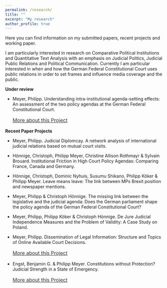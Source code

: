 ```yaml
---
permalink: /research/
title: ""
excerpt: "My research"
author_profile: true
---
```



Here you can find information on my submitted papers, recent projects and working paper.

I am particularly interested in research on Comparative Political Institutions and Quantitative Text Analysis with an emphasis on Judicial Politics, Judicial Public Relations and Political Communication. Currently I am particular interested in when and how the German Federal Constitutional Court uses public relations in order to set frames and influence media coverage and the public.
 
<b>Under review</b>
 
 - Meyer, Philipp. Understanding intra-institutional agenda-setting effects: An assessment of the two policy agendas at the German Federal Constitutional Court.
    <p style="line-height: 1.5;" align="left"><span style="font-size: medium;"><a style="line-height: 1.5;" href="https://phimeyer.github.io/publication/2019-MeyerHönnige"><span style="color: #333333;"><span style="font-size: medium;">More about this Project</span></span></a> 
  
<b>Recent Paper Projects</b>

- Meyer, Philipp. Judicial Diplomcay. A network analysis of international judicial relations based on mutual court visits.

- Hönnige, Christoph, Philipp Meyer, Christine Allison Rothmayr & Sylvain Brouard. Institutional Friction in High Court Policy Agendas: Comparing France, Canada and Germany.

- Hönnige, Christoph, Dominic Nyhuis, Susumu Shikano, Philipp Köker & Philipp Meyer. Leave means leave: The link between MPs Brexit position and newspaper mentions. 

- Meyer, Philipp & Christoph Hönnige. The missing link between the legislative and the judicial agenda: Does the German parliament shape the policy agenda of the German Federal Constitutional Court?

- Meyer, Philipp, Philipp Köker & Christoph Hönnige. De Jure Judicial Independence Measures and the Problem of Validity: A Case Study on Poland.

- Meyer, Philipp. Dissemination of Legal Information: Structure and Topics of Online Available Court Decisions.
  <p style="line-height: 1.5;" align="left"><span style="font-size: medium;"><a style="line-height: 1.5;" href="https://phimeyer.github.io/publication/2018b-Meyer"><span style="color: #333333;"><span style="font-size: medium;">More about this Project</span></span></a>

- Engst, Benjamin G. & Philipp Meyer. Constitutions without Protection? Judicial Strength in a State of Emergency.
  <p style="line-height: 1.5;" align="left"><span style="font-size: medium;"><a style="line-height: 1.5;" href="https://phimeyer.github.io/publication/2016-EngstMeyer"><span style="color: #333333;"><span style="font-size: medium;">More about this Project</span></span></a>
